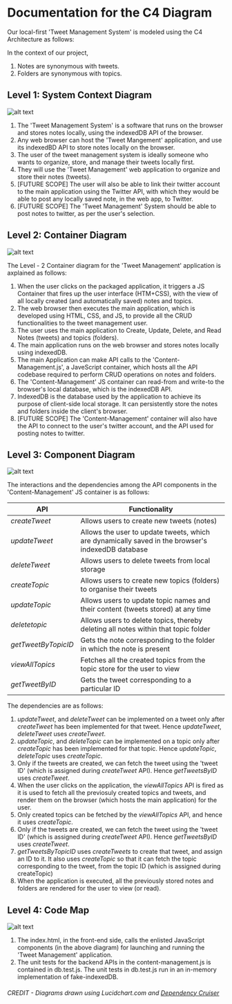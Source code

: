 # Documentation for the C4 Diagram

Our local-first 'Tweet Management System' is modeled using the C4 Architecture as follows:

In the context of our project,
1. Notes are synonymous with tweets.
2. Folders are synonymous with topics. 

## Level 1: System Context Diagram
![alt text](c4_lev1.png "System Context Diagram")

1. The 'Tweet Management System' is a software that runs on the browser and stores notes locally, using the indexedDB API of the browser.
2. Any web browser can host the 'Tweet Mangement' application, and use its indexedBD API to store notes locally on the browser.
3. The user of the tweet management system is ideally someone who wants to organize, store, and manage their tweets locally first.
4. They will use the 'Tweet Management' web application to organize and store their notes (tweets).
5. [FUTURE SCOPE] The user will also be able to link their twitter account to the main application using the Twitter API, with which they would be able to post any locally saved note, in the web app, to Twitter.
6. [FUTURE SCOPE] The 'Tweet Management' System should be able to post notes to twitter, as per the user's selection. 

## Level 2: Container Diagram
![alt text](c4_lev2.png "Container Diagram")

The Level - 2 Container diagram for the 'Tweet Management' application is axplained as follows:

1. When the user clicks on the packaged application, it triggers a JS Container that fires up the user interface (HTM+CSS), with the view of all locally created (and automatically saved) notes and topics.
2. The web browser then executes the main application, which is developed using HTML, CSS, and JS, to provide all the CRUD functionalities to the tweet management user. 
3. The user uses the main application to Create, Update, Delete, and Read Notes (tweets) and topics (folders).
4. The main application runs on the web browser and stores notes locally using indexedDB. 
5. The main Application can make API calls to the 'Content-Management.js', a JaveScript container, which hosts all the API codebase required to perform CRUD operations on notes and folders. 
6. The 'Content-Management' JS container can read-from and write-to the browser's local database, which is the indexedDB API.
7. IndexedDB is the database used by the application to achieve its purpose of client-side local storage. It can persistently store the notes and folders inside the client's browser.
8. [FUTURE SCOPE] The 'Content-Management' container will also have the API to connect to the user's twitter account, and the API used for posting notes to twitter. 


## Level 3: Component Diagram
![alt text](c4_lev3.png "Component Diagram")

The interactions and the dependencies among the API components in the 'Content-Management' JS container is as follows:

| API                 | Functionality                                                                                     |
|-------------------  | ------------------------------------------------------------------------------------------------  |
| _createTweet_       | Allows users to create new tweets (notes)                                                         |
| _updateTweet_       | Allows the user to update tweets, which are dynamically saved in the browser's indexedDB database |
| _deleteTweet_       | Allows users to delete tweets from local storage                                                  |
| _createTopic_       | Allows users to create new topics (folders) to organise their tweets                              |
| _updateTopic_       | Allows users to update topic names and their content (tweets stored) at any time                  |
| _deletetopic_       | Allows users to delete topics, thereby deleting all notes within that topic folder                |
| _getTweetByTopicID_ | Gets the note corresponding to the folder in which the note is present                            |
| _viewAllTopics_     | Fetches all the created topics from the topic store for the user to view                          |
| _getTweetByID_      | Gets the tweet corresponding to a particular ID                                                   |

The dependencies are as follows:

1. _updateTweet_, and _deleteTweet_ can be implemented on a tweet only after _createTweet_ has been implemented for that tweet. Hence _updateTweet_, _deleteTweet_ uses _createTweet_. 
2. _updateTopic_, and _deleteTopic_ can be implemented on a topic only after _createTopic_ has been implemented for that topic. Hence _updateTopic_, _deleteTopic_ uses _createTopic_. 
3. Only if the tweets are created, we can fetch the tweet using the 'tweet ID' (which is assigned during _createTweet_ API). Hence _getTweetsByID_ uses _createTweet_.
4. When the user clicks on the application, the _viewAllTopics_ API is fired as it is used to fetch all the previosuly created topics and tweets, and render them on the browser (which hosts the main application) for the user. 
5. Only created topics can be fetched by the _viewAllTopics_ API, and hence it uses _createTopic_.
6. Only if the tweets are created, we can fetch the tweet using the 'tweet ID' (which is assigned during _createTweet_ API). Hence _getTweetsByID_ uses _createTweet_.
7. _getTweetsByTopicID_ uses _createTweets_ to create that tweet, and assign an ID to it. It also uses _createTopic_ so that it can fetch the topic corresponding to the tweet, from the topic ID (which is assigned during createTopic)
8. When the application is executed, all the previously stored notes and folders are rendered for the user to view (or read). 

## Level 4: Code Map
![alt text](c4_lev4.svg "Level - 4 Code Map")

1. The index.html, in the front-end side, calls the enlisted JavaScript components (in the above diagram) for launching and running the 'Tweet Management' application.
2. The unit tests for the backend APIs in the content-management.js is contained in db.test.js. The unit tests in db.test.js run in an in-memory implementation of fake-indexedDB. 

###### CREDIT - Diagrams drawn using Lucidchart.com and [Dependency Cruiser](https://www.netlify.com/blog/2018/08/23/how-to-easily-visualize-a-projects-dependency-graph-with-dependency-cruiser/)
